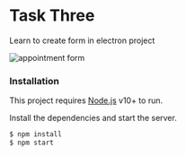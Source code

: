 # Task Three
Learn to create form in electron project


![appointment form](https://i.imgur.com/9q1kUJM.png)

### Installation

This project requires [Node.js](https://nodejs.org/) v10+ to run.

Install the dependencies and start the server.

```sh
$ npm install
$ npm start
```
